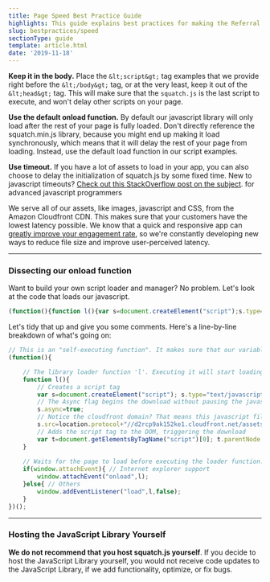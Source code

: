 ```yaml
---
title: Page Speed Best Practice Guide
highlights: This guide explains best practices for making the Referral SaaSquatch widget load quickly without affecting other items on your page.
slug: bestpractices/speed
sectionType: guide
template: article.html
date: '2019-11-18'
---
```


<strong><i class="icon-chevron-right"></i> Keep it in the body.</strong> Place the `&lt;script&gt;` tag examples that we provide right before the `&lt;/body&gt;` tag, or at the very least, keep 
it out of the `&lt;head&gt;` tag. This will make sure that the `squatch.js` is the last script to execute, and won't delay other scripts on your page.


<strong><i class="icon-chevron-right"></i> Use the default onload function.</strong> By default our javascript library will only load after the rest of your page is fully loaded. Don't 
directly reference the squatch.min.js library, because you might end up making it load synchronously, which means that it will delay the rest of your page from loading. Instead, 
use the default load function in our script examples.


<strong><i class="icon-chevron-right"></i> Use timeout.</strong> If you have a lot of assets to load in your app, you can also choose to delay the initialization of squatch.js by some fixed time. 
New to javascript timeouts? <a href="http://stackoverflow.com/questions/10312963/javascript-settimeout">Check out this StackOverflow post on the subject</a>. 
<span class="label">for advanced javascript programmers</span>


We serve all of our assets, like images, javascript and CSS, from the Amazon Cloudfront CDN. This makes sure that your customers have the lowest latency possible. We know that a quick and 
responsive app can <a href="http://blog.kissmetrics.com/loading-time/?wide=1">greatly improve your engagement rate</a>, so we're constantly developing new ways to reduce file size and 
improve user-perceived latency.


<hr />

### Dissecting our onload function

Want to build your own script loader and manager? No problem. Let's look at the code that loads our javascript.


```js
(function(){function l(){var s=document.createElement("script");s.type="text/javascript";s.async=true;s.src=location.protocol+"//d2rcp9ak152ke1.cloudfront.net/assets/javascripts/squatch.min.js";var t=document.getElementsByTagName("script")[0];t.parentNode.insertBefore(s,t)}if(window.attachEvent){window.attachEvent("onload",l)}else{window.addEventListener("load",l,false)}})();
```

Let's tidy that up and give you some comments. Here's a line-by-line breakdown of what's going on:


```js
// This is an "self-executing function". It makes sure that our variables don't leak into global scope.
(function(){

    // The library loader function 'l'. Executing it will start loading the squatch.min.js javascript library.
    function l(){ 
        // Creates a script tag
        var s=document.createElement("script"); s.type="text/javascript";
        // The Async flag begins the download without pausing the javascript parser 
        s.async=true; 
        // Notice the cloudfront domain? That means this javascript file is served from a CDN for super-fast downloads
        s.src=location.protocol+"//d2rcp9ak152ke1.cloudfront.net/assets/javascripts/squatch.min.js";
        // Adds the script tag to the DOM, triggering the download
        var t=document.getElementsByTagName("script")[0]; t.parentNode.insertBefore(s,t)
    }
    
    // Waits for the page to load before executing the loader function. 
    if(window.attachEvent){ // Internet explorer support
        window.attachEvent("onload",l);
    }else{ // Others
        window.addEventListener("load",l,false);
    }
})();
```

<hr/>

### Hosting the JavaScript Library Yourself

**We do not recommend that you host squatch.js yourself**. If you decide to host the JavaScript 
Library yourself, you would not receive code updates to the JavaScript Library, if we add functionality, optimize, or fix bugs.
